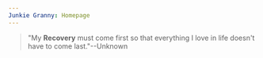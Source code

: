 ```yaml
---
Junkie Granny: Homepage
---
```

>"My **Recovery** must come first so that everything I love in life doesn't have to come last."--Unknown
>

